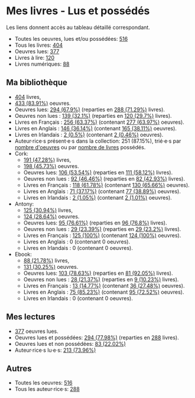 # Mes livres - Lus et possédés

Les liens donnent accès au tableau détaillé correspondant.

- Toutes les oeuvres, lues et/ou possédées: [516](Lists/all_w.md)
- Tous les livres: [404](Lists/all_b.md)
- Oeuvres lues: [377](Lists/read_w.md)
- Livres à lire: [120](Lists/unread_owned_b.md)
- Livres numériques: [88](Lists/owned_ebook_b.md)

## Ma bibliothèque

- [404](Lists/owned_b.md) livres,
- [433 (83.91%)](Lists/owned_w.md) oeuvres.
- Oeuvres lues: [294 (67.9%)](Lists/read_owned_w.md) (reparties en [288 (71.29%)](Lists/read_owned_b.md) livres).
- Oeuvres non lues : [139 (32.1%)](Lists/unread_owned_w.md) (reparties en [120 (29.7%)](Lists/unread_owned_b.md) livres).
- Livres en Français : [256 (63.37%)](Lists/owned_fr_b.md) (contenant [277 (63.97%)](Lists/owned_fr_w.md) oeuvres).
- Livres en Anglais : [146 (36.14%)](Lists/owned_en_b.md) (contenant [165 (38.11%)](Lists/owned_en_w.md) oeuvres).
- Livres en Irlandais : [2 (0.5%)](Lists/owned_ga_b.md) (contenant [2 (0.46%)](Lists/owned_ga_w.md) oeuvres).
- Auteur·rice·s présent·e·s dans la collection: 251 (87.15%), trié·e·s par [nombre d'oeuvres](Lists/owned_w_a.md) ou par [nombre de livres](Lists/owned_b_a.md) possédés.
- Cork:
    - [191 (47.28%)](Lists/owned_cork_b.md) livres,
    - [198 (45.73%)](Lists/owned_cork_w.md) oeuvres.
    - Oeuvres lues: [106 (53.54%)](Lists/read_owned_cork_w.md) (reparties en [111 (58.12%)](Lists/read_owned_cork_b.md) livres).
    - Oeuvres non lues : [92 (46.46%)](Lists/unread_owned_cork_w.md) (reparties en [82 (42.93%)](Lists/unread_owned_cork_b.md) livres).
    - Livres en Français : [118 (61.78%)](Lists/owned_fr_cork_b.md) (contenant [130 (65.66%)](Lists/owned_fr_cork_w.md) oeuvres).
    - Livres en Anglais : [71 (37.17%)](Lists/owned_en_cork_b.md) (contenant [77 (38.89%)](Lists/owned_en_cork_w.md) oeuvres).
    - Livres en Irlandais : [2 (1.05%)](Lists/owned_ga_cork_b.md) (contenant [2 (1.01%)](Lists/owned_ga_cork_w.md) oeuvres).
- Antony:
    - [125 (30.94%)](Lists/owned_antony_b.md) livres,
    - [124 (28.64%)](Lists/owned_antony_w.md) oeuvres.
    - Oeuvres lues: [95 (76.61%)](Lists/read_owned_antony_w.md) (reparties en [96 (76.8%)](Lists/read_owned_antony_b.md) livres).
    - Oeuvres non lues : [29 (23.39%)](Lists/unread_owned_antony_w.md) (reparties en [29 (23.2%)](Lists/unread_owned_antony_b.md) livres).
    - Livres en Français : [125 (100%)](Lists/owned_fr_antony_b.md) (contenant [124 (100%)](Lists/owned_fr_antony_w.md) oeuvres).
    - Livres en Anglais : 0 (contenant 0 oeuvres).
    - Livres en Irlandais : 0 (contenant 0 oeuvres).
- Ebook:
    - [88 (21.78%)](Lists/owned_ebook_b.md) livres,
    - [131 (30.25%)](Lists/owned_ebook_w.md) oeuvres.
    - Oeuvres lues: [103 (78.63%)](Lists/read_owned_ebook_w.md) (reparties en [81 (92.05%)](Lists/read_owned_ebook_b.md) livres).
    - Oeuvres non lues : [28 (21.37%)](Lists/unread_owned_ebook_w.md) (reparties en [9 (10.23%)](Lists/unread_owned_ebook_b.md) livres).
    - Livres en Français : [13 (14.77%)](Lists/owned_fr_ebook_b.md) (contenant [36 (27.48%)](Lists/owned_fr_ebook_w.md) oeuvres).
    - Livres en Anglais : [75 (85.23%)](Lists/owned_en_ebook_b.md) (contenant [95 (72.52%)](Lists/owned_en_ebook_w.md) oeuvres).
    - Livres en Irlandais : 0 (contenant 0 oeuvres).

## Mes lectures

- [377](Lists/read_w.md) oeuvres lues.
- Oeuvres lues et possédées: [294 (77.98%)](Lists/read_owned_w.md) (reparties en [288](Lists/read_owned_b.md) livres).
- Oeuvres lues et non possédées: [83 (22.02%)](Lists/read_not_owned_w.md)
- Auteur·rice·s lu·e·s: [213 (73.96%)](Lists/read_a.md)

## Autres

- Toutes les oeuvres: [516](Lists/all_w.md)
- Tous les auteur·rice·s: [288](Lists/all_a.md)